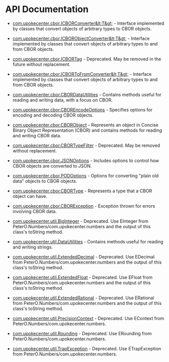 # API Documentation

* [com.upokecenter.cbor.ICBORConverter&amp;lt;T&amp;gt;](com.upokecenter.cbor.ICBORConverter.md) -
Interface implemented by classes that convert objects of arbitrary types to
 CBOR objects.

* [com.upokecenter.cbor.ICBORObjectConverter&amp;lt;T&amp;gt;](com.upokecenter.cbor.ICBORObjectConverter.md) -
Interface implemented by classes that convert objects of arbitrary types to
 and from CBOR objects.

* [com.upokecenter.cbor.ICBORTag](com.upokecenter.cbor.ICBORTag.md) - Deprecated.
May be removed in the future without replacement.

* [com.upokecenter.cbor.ICBORToFromConverter&amp;lt;T&amp;gt;](com.upokecenter.cbor.ICBORToFromConverter.md) -
Interface implemented by classes that convert objects of arbitrary types to
 and from CBOR objects.

* [com.upokecenter.cbor.CBORDataUtilities](com.upokecenter.cbor.CBORDataUtilities.md) -
Contains methods useful for reading and writing data, with a focus on CBOR.

* [com.upokecenter.cbor.CBOREncodeOptions](com.upokecenter.cbor.CBOREncodeOptions.md) -
Specifies options for encoding and decoding CBOR objects.

* [com.upokecenter.cbor.CBORObject](com.upokecenter.cbor.CBORObject.md) -
Represents an object in Concise Binary Object Representation (CBOR) and
 contains methods for reading and writing CBOR data.

* [com.upokecenter.cbor.CBORTypeFilter](com.upokecenter.cbor.CBORTypeFilter.md) - Deprecated.
May be removed without replacement.

* [com.upokecenter.cbor.JSONOptions](com.upokecenter.cbor.JSONOptions.md) -
Includes options to control how CBOR objects are converted to JSON.

* [com.upokecenter.cbor.PODOptions](com.upokecenter.cbor.PODOptions.md) -
Options for converting "plain old data" objects to CBOR objects.

* [com.upokecenter.cbor.CBORType](com.upokecenter.cbor.CBORType.md) -
Represents a type that a CBOR object can have.

* [com.upokecenter.cbor.CBORException](com.upokecenter.cbor.CBORException.md) -
Exception thrown for errors involving CBOR data.

* [com.upokecenter.util.BigInteger](com.upokecenter.util.BigInteger.md) - Deprecated.
Use EInteger from PeterO.Numbers/com.upokecenter.numbers and the output of
this class's toString method.

* [com.upokecenter.util.DataUtilities](com.upokecenter.util.DataUtilities.md) -
Contains methods useful for reading and writing strings.

* [com.upokecenter.util.ExtendedDecimal](com.upokecenter.util.ExtendedDecimal.md) - Deprecated.
Use EDecimal from PeterO.Numbers/com.upokecenter.numbers and the output of
this class's toString method.

* [com.upokecenter.util.ExtendedFloat](com.upokecenter.util.ExtendedFloat.md) - Deprecated.
Use EFloat from PeterO.Numbers/com.upokecenter.numbers and the output of
this class's toString method.

* [com.upokecenter.util.ExtendedRational](com.upokecenter.util.ExtendedRational.md) - Deprecated.
Use ERational from PeterO.Numbers/com.upokecenter.numbers and the output of
this class's toString method.

* [com.upokecenter.util.PrecisionContext](com.upokecenter.util.PrecisionContext.md) - Deprecated.
Use EContext from PeterO.Numbers/com.upokecenter.numbers.

* [com.upokecenter.util.Rounding](com.upokecenter.util.Rounding.md) - Deprecated.
Use ERounding from PeterO.Numbers/com.upokecenter.numbers.

* [com.upokecenter.util.TrapException](com.upokecenter.util.TrapException.md) - Deprecated.
Use ETrapException from PeterO.Numbers/com.upokecenter.numbers.
